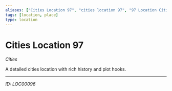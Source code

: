 ```yaml
---
aliases: ["Cities Location 97", "cities location 97", "97 Location Cities"]
tags: [location, place]
type: location
---
```


# Cities Location 97

*Cities*

A detailed cities location with rich history and plot hooks.

---
*ID: LOC00096*